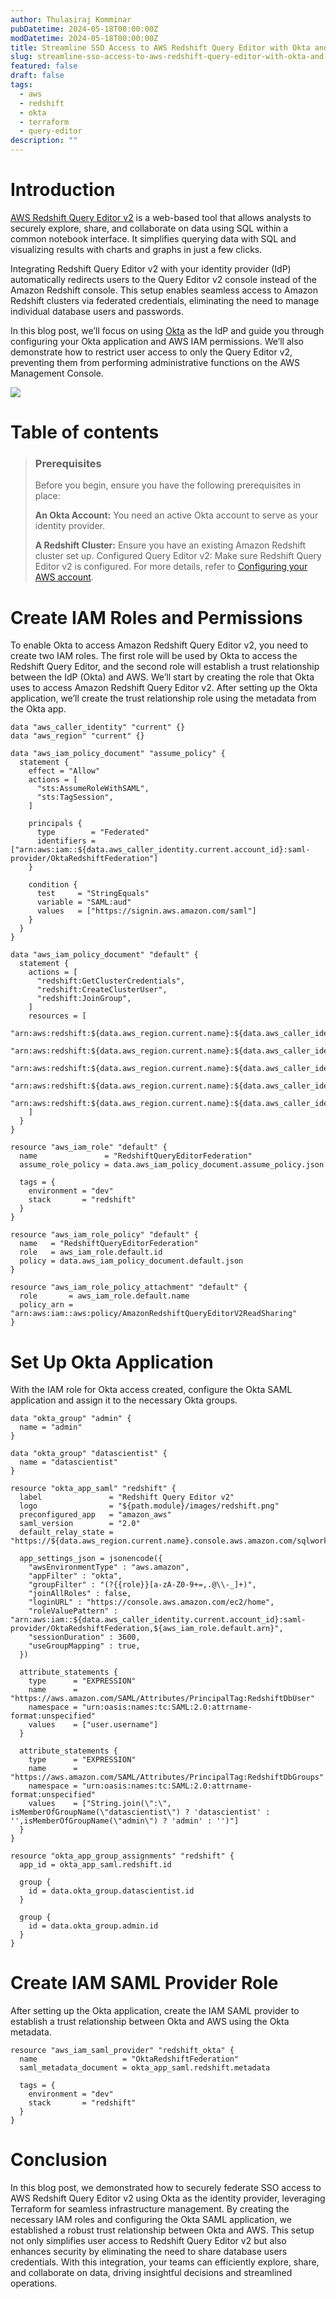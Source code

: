 ```yaml
---
author: Thulasiraj Komminar
pubDatetime: 2024-05-18T00:00:00Z
modDatetime: 2024-05-18T00:00:00Z
title: Streamline SSO Access to AWS Redshift Query Editor with Okta and Terraform
slug: streamline-sso-access-to-aws-redshift-query-editor-with-okta-and-terraform
featured: false
draft: false
tags:
  - aws
  - redshift
  - okta
  - terraform
  - query-editor
description: ""
---
```


# Introduction

[AWS Redshift Query Editor v2](https://aws.amazon.com/redshift/query-editor-v2/) is a web-based tool that allows analysts to securely explore, share, and collaborate on data using SQL within a common notebook interface. It simplifies querying data with SQL and visualizing results with charts and graphs in just a few clicks.

Integrating Redshift Query Editor v2 with your identity provider (IdP) automatically redirects users to the Query Editor v2 console instead of the Amazon Redshift console. This setup enables seamless access to Amazon Redshift clusters via federated credentials, eliminating the need to manage individual database users and passwords.

In this blog post, we’ll focus on using [Okta](https://www.okta.com/) as the IdP and guide you through configuring your Okta application and AWS IAM permissions. We’ll also demonstrate how to restrict user access to only the Query Editor v2, preventing them from performing administrative functions on the AWS Management Console.

![](../../assets/images/streamline-sso-access-to-aws-redshift-query-editor-with-okta-and-terraform/1.webp)

# Table of contents

> ### Prerequisites
>
> Before you begin, ensure you have the following prerequisites in place:
>
> **An Okta Account:** You need an active Okta account to serve as your identity provider.
>
> **A Redshift Cluster:** Ensure you have an existing Amazon Redshift cluster set up.
> Configured Query Editor v2: Make sure Redshift Query Editor v2 is configured. For more details, refer to [Configuring your AWS account](https://docs.aws.amazon.com/redshift/latest/mgmt/query-editor-v2-getting-started.html).

# Create IAM Roles and Permissions

To enable Okta to access Amazon Redshift Query Editor v2, you need to create two IAM roles. The first role will be used by Okta to access the Redshift Query Editor, and the second role will establish a trust relationship between the IdP (Okta) and AWS. We’ll start by creating the role that Okta uses to access Amazon Redshift Query Editor v2. After setting up the Okta application, we’ll create the trust relationship role using the metadata from the Okta app.

```hcl
data "aws_caller_identity" "current" {}
data "aws_region" "current" {}

data "aws_iam_policy_document" "assume_policy" {
  statement {
    effect = "Allow"
    actions = [
      "sts:AssumeRoleWithSAML",
      "sts:TagSession",
    ]

    principals {
      type        = "Federated"
      identifiers = ["arn:aws:iam::${data.aws_caller_identity.current.account_id}:saml-provider/OktaRedshiftFederation"]
    }

    condition {
      test     = "StringEquals"
      variable = "SAML:aud"
      values   = ["https://signin.aws.amazon.com/saml"]
    }
  }
}

data "aws_iam_policy_document" "default" {
  statement {
    actions = [
      "redshift:GetClusterCredentials",
      "redshift:CreateClusterUser",
      "redshift:JoinGroup",
    ]
    resources = [
      "arn:aws:redshift:${data.aws_region.current.name}:${data.aws_caller_identity.current.account_id}:cluster:${local.redshift_cluster_id}",
      "arn:aws:redshift:${data.aws_region.current.name}:${data.aws_caller_identity.current.account_id}:dbuser:${local.redshift_cluster_id}/*",
      "arn:aws:redshift:${data.aws_region.current.name}:${data.aws_caller_identity.current.account_id}:dbgroup:${local.redshift_cluster_id}/admin",
      "arn:aws:redshift:${data.aws_region.current.name}:${data.aws_caller_identity.current.account_id}:dbgroup:${local.redshift_cluster_id}/datascientist",
      "arn:aws:redshift:${data.aws_region.current.name}:${data.aws_caller_identity.current.account_id}:dbname:${local.redshift_cluster_id}/*",
    ]
  }
}

resource "aws_iam_role" "default" {
  name               = "RedshiftQueryEditorFederation"
  assume_role_policy = data.aws_iam_policy_document.assume_policy.json

  tags = {
    environment = "dev"
    stack       = "redshift"
  }
}

resource "aws_iam_role_policy" "default" {
  name   = "RedshiftQueryEditorFederation"
  role   = aws_iam_role.default.id
  policy = data.aws_iam_policy_document.default.json
}

resource "aws_iam_role_policy_attachment" "default" {
  role       = aws_iam_role.default.name
  policy_arn = "arn:aws:iam::aws:policy/AmazonRedshiftQueryEditorV2ReadSharing"
}
```

# Set Up Okta Application

With the IAM role for Okta access created, configure the Okta SAML application and assign it to the necessary Okta groups.

```hcl
data "okta_group" "admin" {
  name = "admin"
}

data "okta_group" "datascientist" {
  name = "datascientist"
}

resource "okta_app_saml" "redshift" {
  label               = "Redshift Query Editor v2"
  logo                = "${path.module}/images/redshift.png"
  preconfigured_app   = "amazon_aws"
  saml_version        = "2.0"
  default_relay_state = "https://${data.aws_region.current.name}.console.aws.amazon.com/sqlworkbench/home"

  app_settings_json = jsonencode({
    "awsEnvironmentType" : "aws.amazon",
    "appFilter" : "okta",
    "groupFilter" : "(?{{role}}[a-zA-Z0-9+=,.@\\-_]+)",
    "joinAllRoles" : false,
    "loginURL" : "https://console.aws.amazon.com/ec2/home",
    "roleValuePattern" : "arn:aws:iam::${data.aws_caller_identity.current.account_id}:saml-provider/OktaRedshiftFederation,${aws_iam_role.default.arn}",
    "sessionDuration" : 3600,
    "useGroupMapping" : true,
  })

  attribute_statements {
    type      = "EXPRESSION"
    name      = "https://aws.amazon.com/SAML/Attributes/PrincipalTag:RedshiftDbUser"
    namespace = "urn:oasis:names:tc:SAML:2.0:attrname-format:unspecified"
    values    = ["user.username"]
  }

  attribute_statements {
    type      = "EXPRESSION"
    name      = "https://aws.amazon.com/SAML/Attributes/PrincipalTag:RedshiftDbGroups"
    namespace = "urn:oasis:names:tc:SAML:2.0:attrname-format:unspecified"
    values    = ["String.join(\":\", isMemberOfGroupName(\"datascientist\") ? 'datascientist' : '',isMemberOfGroupName(\"admin\") ? 'admin' : '')"]
  }
}

resource "okta_app_group_assignments" "redshift" {
  app_id = okta_app_saml.redshift.id

  group {
    id = data.okta_group.datascientist.id
  }

  group {
    id = data.okta_group.admin.id
  }
}
```

# Create IAM SAML Provider Role

After setting up the Okta application, create the IAM SAML provider to establish a trust relationship between Okta and AWS using the Okta metadata.

```hcl
resource "aws_iam_saml_provider" "redshift_okta" {
  name                   = "OktaRedshiftFederation"
  saml_metadata_document = okta_app_saml.redshift.metadata

  tags = {
    environment = "dev"
    stack       = "redshift"
  }
}
```

# Conclusion

In this blog post, we demonstrated how to securely federate SSO access to AWS Redshift Query Editor v2 using Okta as the identity provider, leveraging Terraform for seamless infrastructure management. By creating the necessary IAM roles and configuring the Okta SAML application, we established a robust trust relationship between Okta and AWS. This setup not only simplifies user access to Redshift Query Editor v2 but also enhances security by eliminating the need to share database users credentials. With this integration, your teams can efficiently explore, share, and collaborate on data, driving insightful decisions and streamlined operations.
